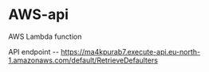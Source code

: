 # AWS-api
AWS Lambda function

API endpoint --   https://ma4kpurab7.execute-api.eu-north-1.amazonaws.com/default/RetrieveDefaulters
